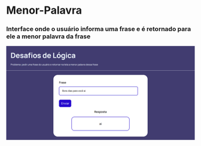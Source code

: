 # Menor-Palavra
### Interface onde o usuário informa uma frase e é retornado para ele a menor palavra da frase

![Texto Alternativo](https://github.com/GuedesThi/Menor-Palavra/blob/main/screencapture-file-E-Users-Thiago-Desktop-Logica-menor-palavra-index-html-2023-11-15-22_33_14.png)
